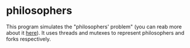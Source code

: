 # philosophers
This program simulates the "philosophers' problem" (you can reab more about it [here](https://en.wikipedia.org/wiki/Dining_philosophers_problem)).
It uses threads and mutexes to represent philosophers and forks respectively.
